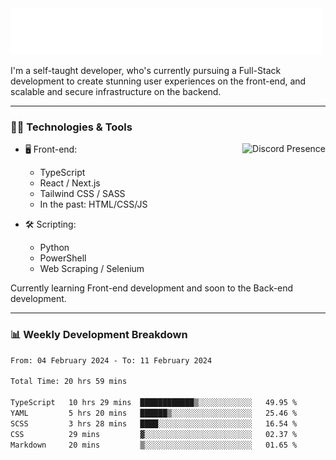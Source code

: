 <img src="assets/wave.svg" alt=":wave:" />

I'm a self-taught developer, who's currently pursuing a Full-Stack development to create stunning user experiences on the front-end, and scalable and secure infrastructure on the backend.

---

### 🧑‍💻 Technologies & Tools

<a href="https://discord.com/users/414304208649453568" target="_blank" rel="nofollow">
   <img src="https://lanyard-profile-readme.vercel.app/api/414304208649453568?idleMessage=Probably%20doing%20something%20else..." alt="Discord Presence" align="right">
</a>

- 🖥️ Front-end:

  - TypeScript
  - React / Next.js
  - Tailwind CSS / SASS
  - In the past: HTML/CSS/JS

- 🛠 Scripting:

  - Python
  - PowerShell
  - Web Scraping / Selenium

Currently learning Front-end development and soon to the Back-end development.

---

### 📊 Weekly Development Breakdown

<!-- ![ccrsxx's GitHub Stats](https://github-readme-stats.vercel.app/api?username=ccrsxx&count_private=true&theme=tokyonight) -->
<!-- ![ccrsxx's Top Langs](https://github-readme-stats.vercel.app/api/top-langs/?username=ccrsxx&hide=lua,java,html&theme=tokyonight) -->

<!--START_SECTION:waka-->

```txt
From: 04 February 2024 - To: 11 February 2024

Total Time: 20 hrs 59 mins

TypeScript   10 hrs 29 mins  ████████████▒░░░░░░░░░░░░   49.95 %
YAML         5 hrs 20 mins   ██████▒░░░░░░░░░░░░░░░░░░   25.46 %
SCSS         3 hrs 28 mins   ████░░░░░░░░░░░░░░░░░░░░░   16.54 %
CSS          29 mins         ▓░░░░░░░░░░░░░░░░░░░░░░░░   02.37 %
Markdown     20 mins         ▒░░░░░░░░░░░░░░░░░░░░░░░░   01.65 %
```

<!--END_SECTION:waka-->
